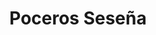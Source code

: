---
id: 'service-15'
title: 'Poceros Seseña'
title2: 'Desatascos en Seseña'
titleMeta: "Desatascos y Poceros en Seseña【91 577 18 49】"
lugar: 'Seseña'
mediumImage: 'renovation-lg.webp'
largeImage: 'desatascosseseña-md.webp'
metaContent: "✅Poceros en Seseña. 🔝 Empresa de desatascos en Seseña 24 horas. 📢 Desatrancos baratos con los mejores precios. ☎️​ 676 679 954"
detailBreadcrumbSubTitle: 'Single Service'
detailBreadcrumbDesc: 'Empresa de poceros en Seseña con los mejores precios'
detailSubTitle: 'Empresa de poceros en Seseña con los mejores precios. Llámanos y compruébalo'
parrafo: "Los mejores precios en desatascos en Seseña, mejoramos tu presupuesto. Llámanos y compruébalo."


descripcion: 'En Grupal llevamos más de 25 años dedicándonos al sector de la pocería. Durante todos estos años hemos adquirido una gran cantidad de experiencia de la que ahora pueden disfrutar nuestros clientes. Gracias a toda esta experiencia, somos capaces de procurarte los mejores servicios de pocería del sector, lo que nos ha llevado a convertirnos en los líderes del mercado. Además de destacar por ofrecerte un servicio de calidad, nuestros poceros en Seseña también son los más económicos, por lo que te ofrecemos calidad a muy buen precio. '

descripcion1: "Todos nuestros trabajadores cuentan con la titulación necesaria para desempeñar correctamente cualquier trabajo de pocería. De esta forma, independientemente del trabajo que necesites, somos la empresa que estas buscando. Para ofrecerte le mejor servicio llevamos a cabo diagnósticos individuales y especializados. Tan solo con una solución específica para cada caso se consiguen los mejores resultados. "

detailDesc: 'El principal objetivo que perseguimos en Grupal es ofrecer desatascos económicos junto a más trabajos de pocería. Queremos ofrecerte toda clase de servicios para que puedas contar con nosotros siempre que lo necesites. Independientemente de lo que necesites, ya sean desatascos en Seseña de urgencia o la limpieza de un pozo, estaremos encantados de poder ayudarte.'

descripcion2: "El trabajo de un pocero está directamente relacionado con la perforación y mantenimiento de los pozos. Además de obtener agua del suelo con total facilidad, somos capaces de prepararte el pozo con todo lo necesario, desde las tuberías hasta el alcantarillado, para que fluyan con total facilidad el agua y los desechos de esta. "

option1: "Si tienes un pozo, también puedes contar con nuestros servicios ya que te ofrecemos el mantenimiento adecuado para que funcione como el primer día. Desde los desatrancos en Seseña hasta la limpieza de pozos negros o cloacas, somos capaces de dejarte el pozo igual de bien que el primer día.."

option2: "Nuestra tarea principal es la construcción de pozos, pero nos dedicamos a muchas más, relacionadas todas con el sector de la pocería. Todas estas tareas las llevamos a cabo con el equipo tecnológico más adelantado."

option3: "Tener al frente de nuestros profesionales al mejor equipo tecnológico del sector, nos permite obtener siempre el mejor resultado en cada uno de nuestros trabajos. Desde la creación de un pozo hasta el mantenimiento del mismo, ya no es necesario el cavar una zanja grande para llevar a cabo el trabajo. Gracias a la pocería sin zanjas, somos capaces de crearte nuevas tuberías desde el propio interior de las que ya contabas. Todas estas obras mínimamente invasivas son mucho más interesantes para nuestros clientes ya que les permiten retomar de nuevo la actividad cuanto antes."

option4: "Trabajamos con todo tipo de empresas y particulares, desde las obras más pequeñas hasta las más grandes."

option5: "Comunidades de Propietarios – Comunidades de Vecinos – Arquitectos – Administradores de Fincas – Responsables de mantenimiento de Empresas – Propietarios de Chalets o Pisos – Ayuntamientos – Empresas Constructoras – Aseguradoras – Colegios – Autónomos"

contenido: '<ul>
<li>✅ COMUNIDADES DE PROPIETARIOS</li>
<li>✅ COMUNIDADES DE VECINOS</li>
<li>✅ ARQUITECTOS</li>
<li>✅ ADMINISTRADORES DE FINCAS</li>
<li>✅ MANTENIMIENTO DE EMPRESAS</li>
<li>✅ PROPIETARIOS DE CHALETS Y PISOS</li>
<li>✅ AYUNTAMIENTOS</li>
<li>✅ EMPRESAS CONSTRUCTORAS</li>
<li>✅ ASEGURADORAS</li>
<li>✅ COLEGIOS</li>
<li>✅ AUTÓNOMOS</li>
</ul><br/>
<p>Contamos con ofertas especiales en todos nuestros servicios destinados a Empresas y Administradores de Fincas. <br/>
<a class="link" href="https://grupalsl.es/contacto">Contacta con nosotros </a>y pídenos toda la información que necesites.</p>
'

isFeatured: true
---
